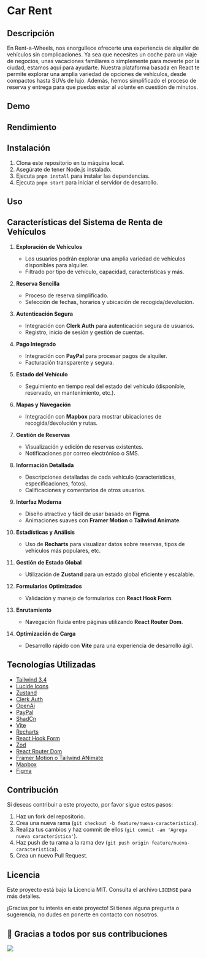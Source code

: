 # Car Rent


## Descripción

En Rent-a-Wheels, nos enorgullece ofrecerte una experiencia de alquiler de vehículos sin complicaciones. Ya sea que necesites un coche para un viaje de negocios, unas vacaciones familiares o simplemente para moverte por la ciudad, estamos aquí para ayudarte. Nuestra plataforma basada en React te permite explorar una amplia variedad de opciones de vehículos, desde compactos hasta SUVs de lujo. Además, hemos simplificado el proceso de reserva y entrega para que puedas estar al volante en cuestión de minutos.

## Demo


## Rendimiento

## Instalación

1. Clona este repositorio en tu máquina local.
2. Asegúrate de tener Node.js instalado.
3. Ejecuta `pnpm install` para instalar las dependencias.
4. Ejecuta `pnpm start` para iniciar el servidor de desarrollo.

## Uso


## Características del Sistema de Renta de Vehículos

1. **Exploración de Vehículos**
    - Los usuarios podrán explorar una amplia variedad de vehículos disponibles para alquiler.
    - Filtrado por tipo de vehículo, capacidad, características y más.

2. **Reserva Sencilla**
    - Proceso de reserva simplificado.
    - Selección de fechas, horarios y ubicación de recogida/devolución.

3. **Autenticación Segura**
    - Integración con **Clerk Auth** para autenticación segura de usuarios.
    - Registro, inicio de sesión y gestión de cuentas.

4. **Pago Integrado**
    - Integración con **PayPal** para procesar pagos de alquiler.
    - Facturación transparente y segura.

5. **Estado del Vehículo**
    - Seguimiento en tiempo real del estado del vehículo (disponible, reservado, en mantenimiento, etc.).

6. **Mapas y Navegación**
    - Integración con **Mapbox** para mostrar ubicaciones de recogida/devolución y rutas.

7. **Gestión de Reservas**
    - Visualización y edición de reservas existentes.
    - Notificaciones por correo electrónico o SMS.

8. **Información Detallada**
    - Descripciones detalladas de cada vehículo (características, especificaciones, fotos).
    - Calificaciones y comentarios de otros usuarios.

9. **Interfaz Moderna**
    - Diseño atractivo y fácil de usar basado en **Figma**.
    - Animaciones suaves con **Framer Motion** o **Tailwind Animate**.

10. **Estadísticas y Análisis**
    - Uso de **Recharts** para visualizar datos sobre reservas, tipos de vehículos más populares, etc.

11. **Gestión de Estado Global**
    - Utilización de **Zustand** para un estado global eficiente y escalable.

12. **Formularios Optimizados**
    - Validación y manejo de formularios con **React Hook Form**.

13. **Enrutamiento**
    - Navegación fluida entre páginas utilizando **React Router Dom**.

14. **Optimización de Carga**
    - Desarrollo rápido con **Vite** para una experiencia de desarrollo ágil.

## Tecnologías Utilizadas

- [Tailwind 3.4](https://tailwindcss.com/)
- [Lucide Icons](https://lucide.dev/)
- [Zustand](https://github.com/pmndrs/zustand)
- [Clerk Auth](https://clerk.com/)
- [OpenAi](https://openai.com/)
- [PayPal](https://www.paypal.com/)
- [ShadCn](https://ui.shadcn.com/)
- [Vite](https://vitejs.dev/)
- [Recharts](https://recharts.org/en-US)
- [React Hook Form](https://react-hook-form.com/)
- [Zod](https://github.com/colinhacks/zod)
- [React Router Dom](https://reactrouter.com/)
- [Framer Motion o Tailwind ANimate](https://www.framer.com/motion/)
- [Mapbox](https://www.mapbox.com/)
- [Figma](https://www.figma.com/design/eLzIrNW2eJyVNx7lopIHej/Car-Rent-Website-Design---Pickolab-Studio-(Community)?node-id=1-5&t=nEjW5sRNiyoU1RqT-0)


## Contribución

Si deseas contribuir a este proyecto, por favor sigue estos pasos:

1. Haz un fork del repositorio.
2. Crea una nueva rama (`git checkout -b feature/nueva-caracteristica`).
3. Realiza tus cambios y haz commit de ellos (`git commit -am 'Agrega nueva característica'`).
4. Haz push de tu rama a la rama dev (`git push origin feature/nueva-caracteristica`).
5. Crea un nuevo Pull Request.

## Licencia

Este proyecto está bajo la Licencia MIT. Consulta el archivo `LICENSE` para más detalles.

¡Gracias por tu interés en este proyecto! Si tienes alguna pregunta o sugerencia, no dudes en ponerte en contacto con nosotros.

## 👏 Gracias a todos por sus contribuciones

<img align="left" src="https://contributors-img.web.app/image?repo=Lostovayne/car-rent-website"/>
